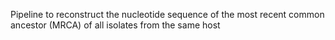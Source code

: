 Pipeline to reconstruct the nucleotide sequence of the most recent common ancestor (MRCA) of all isolates from the same host

